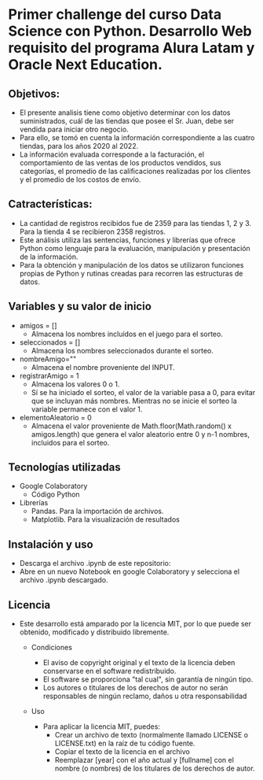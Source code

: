 # Primer challenge del curso Data Science con Python. Desarrollo Web requisito del programa Alura Latam y Oracle Next Education.  

## Objetivos:
* El presente analisis tiene como objetivo determinar con los datos suministrados, cuál de las tiendas que posee el Sr. Juan, debe ser vendida para iniciar otro negocio.
* Para ello, se tomó en cuenta la información correspondiente a las cuatro tiendas, para los años 2020 al 2022.
* La información evaluada corresponde a la facturación, el comportamiento de las ventas de los productos vendidos, sus categorías, el promedio de las calificaciones realizadas por los clientes y el promedio de los costos de envío.

## Catracterísticas:
* La cantidad de registros recibidos fue de 2359 para las tiendas 1, 2 y 3. Para la tienda 4 se recibieron 2358 registros.
* Este análisis utiliza las sentencias, funciones y librerías que ofrece Python como lenguaje para la evaluación, manipulación y presentación de la información.
* Para la obtención y manipulación de los datos se utilizaron funciones propias de Python y rutinas creadas para recorren las estructuras de datos.

## Variables y su valor de inicio
   * amigos = []
     * Almacena los nombres incluídos en el juego para el sorteo. 
   * seleccionados = [] 
     * Almacena los nombres seleccionados durante el sorteo.   
   * nombreAmigo=""
     * Almacena el nombre proveniente del INPUT. 
   * registrarAmigo = 1
     * Almacena los valores 0 o 1. 
     * Sí se ha iniciado el sorteo, el valor de la variable pasa a 0, para evitar que se incluyan más nombres. Mientras no se inicie el sorteo la variable permanece con el valor 1.
   * elementoAleatorio = 0
     * Almacena el valor proveniente de Math.floor(Math.random() x amigos.length) que genera el valor aleatorio entre 0 y n-1 nombres, incluidos para el sorteo. 

## Tecnologías utilizadas
   * Google Colaboratory
     * Código Python 
   * Librerías
     * Pandas. Para la importación de archivos.
     * Matplotlib. Para la visualización de resultados
   
## Instalación y uso
   * Descarga el archivo .ipynb de este repositorio:
   * Abre en un nuevo Notebook en google Colaboratory y selecciona el archivo .ipynb descargado.

## Licencia
   * Este desarrollo está amparado por la licencia MIT, por lo que puede ser obtenido, modificado y distribuido libremente.

     * Condiciones
       * El aviso de copyright original y el texto de la licencia deben conservarse en el software redistribuido. 
       * El software se proporciona "tal cual", sin garantía de ningún tipo. 
       * Los autores o titulares de los derechos de autor no serán responsables de ningún reclamo, daños u otra responsabilidad 

     * Uso 
       * Para aplicar la licencia MIT, puedes: 
         * Crear un archivo de texto (normalmente llamado LICENSE o LICENSE.txt) en la raíz de tu código fuente.
         * Copiar el texto de la licencia en el archivo
         * Reemplazar [year] con el año actual y [fullname] con el nombre (o nombres) de los titulares de los derechos de autor.
